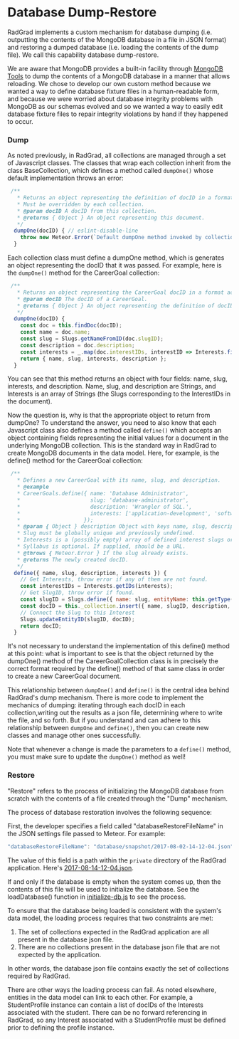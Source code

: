 # Database Dump-Restore

RadGrad implements a custom mechanism for database dumping (i.e. outputting the contents of the MongoDB database in a file in JSON format) and restoring a dumped database (i.e. loading the contents of the dump file).  We call this capability database dump-restore.

We are aware that MongoDB provides a built-in facility through [MongoDB Tools](https://docs.mongodb.com/manual/tutorial/backup-and-restore-tools/) to dump the contents of a MongoDB database in a manner that allows reloading. We chose to develop our own custom method because we wanted a way to define database fixture files in a human-readable form, and because we were worried about database integrity problems with MongoDB as our schemas evolved and so we wanted a way to easily edit database fixture files to repair integrity violations by hand if they happened to occur. 

### Dump

As noted previously, in RadGrad, all collections are managed through a set of Javascript classes.  The classes that wrap each collection inherit from the class BaseCollection, which defines a method called `dumpOne()` whose default implementation throws an error:

```js
 /**
   * Returns an object representing the definition of docID in a format appropriate to the restoreOne function.
   * Must be overridden by each collection.
   * @param docID A docID from this collection.
   * @returns { Object } An object representing this document.
   */
  dumpOne(docID) { // eslint-disable-line
    throw new Meteor.Error(`Default dumpOne method invoked by collection ${this._collectionName}`);
  }
``` 

Each collection class must define a dumpOne method, which is generates an object representing the docID that it was passed. For example, here is the `dumpOne()` method for the CareerGoal collection:

```js
 /**
   * Returns an object representing the CareerGoal docID in a format acceptable to define().
   * @param docID The docID of a CareerGoal.
   * @returns { Object } An object representing the definition of docID.
   */
  dumpOne(docID) {
    const doc = this.findDoc(docID);
    const name = doc.name;
    const slug = Slugs.getNameFromID(doc.slugID);
    const description = doc.description;
    const interests = _.map(doc.interestIDs, interestID => Interests.findSlugByID(interestID));
    return { name, slug, interests, description };
  }
```

You can see that this method returns an object with four fields: name, slug, interests, and description. Name, slug, and description are Strings, and Interests is an array of Strings (the Slugs corresponding to the InterestIDs in the document).

Now the question is, why is that the appropriate object to return from dumpOne?  To understand the answer, you need to also know that each Javascript class also defines a method called `define()` which accepts an object containing fields representing the initial values for a document in the underlying MongoDB collection. This is the standard way in RadGrad to create MongoDB documents in the data model.  Here, for example, is the define() method for the CareerGoal collection:

```js
 /**
   * Defines a new CareerGoal with its name, slug, and description.
   * @example
   * CareerGoals.define({ name: 'Database Administrator',
   *                      slug: 'database-administrator',
   *                      description: 'Wrangler of SQL.',
   *                      interests: ['application-development', 'software-engineering', 'databases'],
   *                    });
   * @param { Object } description Object with keys name, slug, description, interests.
   * Slug must be globally unique and previously undefined.
   * Interests is a (possibly empty) array of defined interest slugs or interestIDs.
   * Syllabus is optional. If supplied, should be a URL.
   * @throws { Meteor.Error } If the slug already exists.
   * @returns The newly created docID.
   */
  define({ name, slug, description, interests }) {
    // Get Interests, throw error if any of them are not found.
    const interestIDs = Interests.getIDs(interests);
    // Get SlugID, throw error if found.
    const slugID = Slugs.define({ name: slug, entityName: this.getType() });
    const docID = this._collection.insert({ name, slugID, description, interestIDs });
    // Connect the Slug to this Interest
    Slugs.updateEntityID(slugID, docID);
    return docID;
  }
```

It's not necessary to understand the implementation of this define() method at this point: what is important to see is that the object returned by the dumpOne() method of the CareerGoalCollection class is in precisely the correct format required by the define() method of that same class in order to create a new CareerGoal document.

This relationship between `dumpOne()` and `define()` is the central idea behind RadGrad's dump mechanism. There is more code to implement the mechanics of dumping:  iterating through each docID in each collection,writing out the results as a json file, determining where to write the file, and so forth. But if you understand and can adhere to this relationship between `dumpOne` and `define()`, then you can create new classes and manage other ones successfully. 

Note that whenever a change is made the parameters to a `define()` method, you must make sure to update the `dumpOne()` method as well!  

### Restore

"Restore" refers to the process of initializing the MongoDB database from scratch with the contents of a file created through the "Dump" mechanism. 

The  process of database restoration involves the following sequence:

First, the developer specifies a field called "databaseRestoreFileName" in the JSON settings file passed to Meteor. For example:

```js
"databaseRestoreFileName": "database/snapshot/2017-08-02-14-12-04.json",
``` 

The value of this field is a path within the `private` directory of the RadGrad application. Here's [2017-08-14-12-04.json](https://github.com/radgrad/radgrad/blob/master/app/private/database/snapshot/2017-08-02-14-12-04.json).

If and only if the database is empty when the system comes up, then the contents of this file will be used to initialize the database.    See the loadDatabase() function in [initialize-db.js](https://github.com/radgrad/radgrad/blob/master/app/imports/startup/server/initialize-db.js) to see the process.

To ensure that the database being loaded is consistent with the system's data model, the loading process requires that two constraints are met:

  1. The set of collections expected in the RadGrad application are all present in the database json file.
  2. There are no collections present in the database json file that are not expected by the application. 
  
In other words, the database json file contains exactly the set of collections required by RadGrad.

There are other ways the loading process can fail.  As noted elsewhere, entities in the data model can link to each other. For example, a StudentProfile instance can contain a list of docIDs of the Interests associated with the student.  There can be no forward referencing in RadGrad, so any Interest associated with a StudentProfile must be defined prior to defining the profile instance. 

